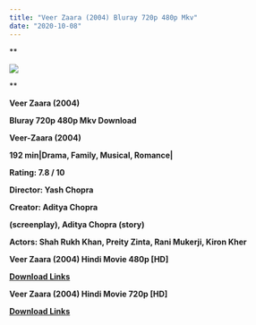 ```yaml
---
title: "Veer Zaara (2004) Bluray 720p 480p Mkv"
date: "2020-10-08"
---
```


**

[![](https://1.bp.blogspot.com/-OFSoqlVWOz8/X36qmDGnWeI/AAAAAAAAAYE/byLvyHERbYIOXNsG8HwmiddBXPQa-qxYQCLcBGAsYHQ/s16000/images{2deb609f52c527dc8b4fbab26c6d0bae2964b23de7178cabf97238dc1868ff55}252828{2deb609f52c527dc8b4fbab26c6d0bae2964b23de7178cabf97238dc1868ff55}2529.jpg)](https://1.bp.blogspot.com/-OFSoqlVWOz8/X36qmDGnWeI/AAAAAAAAAYE/byLvyHERbYIOXNsG8HwmiddBXPQa-qxYQCLcBGAsYHQ/s600/images{2deb609f52c527dc8b4fbab26c6d0bae2964b23de7178cabf97238dc1868ff55}252828{2deb609f52c527dc8b4fbab26c6d0bae2964b23de7178cabf97238dc1868ff55}2529.jpg)

**

**Veer Zaara (2004)**

**Bluray 720p 480p Mkv Download**

**Veer-Zaara (2004)**

**192 min|Drama, Family, Musical, Romance|**

**Rating: 7.8 / 10** 

**Director: Yash Chopra**

**Creator: Aditya Chopra**

 **(screenplay), Aditya Chopra (story)**

**Actors: Shah Rukh Khan, Preity Zinta, Rani Mukerji, Kiron Kher**

**Veer Zaara (2004) Hindi Movie 480p \[HD\]**

**[Download Links](https://earnbigsite.blogspot.com/2020/10/best-high-paying-url-shorteners-2020.html#?o=221b46b4d1c131e2044d2d82f176a4ab8d340f97870f30e283777b1e1018bb490b3056c11c28e1f4)**

**Veer Zaara (2004) Hindi Movie 720p \[HD\]**

[**Download Links**](https://topkiearning.blogspot.com/2020/02/sell-karo-earn-karo-3-legit-app-best.html#?o=35a16e8bbd755873443f4d3f4fcb2bd8f0bc1ed6513e3a0ab4d68e7283e15331c2da41c6ba600c20)
